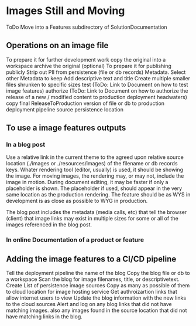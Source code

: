 # Images Still and Moving

ToDo  Move into a Features subdirectory of SolutionDocumentation

## Operations on an image file

  To prepare it for further development work
      copy the original into a workspace
      archive the original (optional)
  To prepare it for publishing publicly
    Strip out PII from persistence (file or db records) Metadata.
    Select other Metadata to keep
    Add descriptive text and title
    Create multiple smaller files shrunken to specific sizes
    test (ToDo: Link to Document on how to test image features)
    authorize (ToDo: Link to Document on how to authorize the release of a new / modified content to production deployment headwaters)
    copy final ReleaseToProduction version of file or db to production deployment pipeline source persistence location


## To use a image features outputs

### In a blog post

Use a relative link in the current theme to the agreed upon relative source location (./images or ./resources/images) of the filename or db records keys. Whater rendering tool (editor, usually) is used, it should be showing the image. For moving images, the rendering may, or may not, include the image in motion. During document editing, it may be faster if only a placeholder is shown. The placeholder if used, should appear in the very same location as the production rendering. The feature should be as WYS in development is as close as possible to WYG in production.

The blog post includes the metadata (media calls, etc) that tell the browser (client) that image links may exist in multiple sizes for some or all of the images referenced in the blog post.

### In online Documentation of a product or feature



## Adding the image features to a CI/CD pipeline

Tell the deployment pipeline the name of the blog
Copy the blog file or db to a workspace
Scan the blog for image filenames, title, or descriptivetext.
Create List of persistence image sources
Copy as many as possible of them to cloud location for image hosting service
Get authroizartion links that allow internet users to view
Update the blog information with the new links to the cloud sources
Alert and log on any blog links that did
not have matching images. also any images found in the source location that did not have matching links in the blog.

